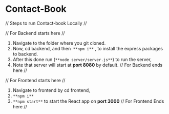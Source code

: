 # Contact-Book

// Steps to run Contact-book Locally //

//  For Backend starts here //
1. Navigate to the folder where you git cloned.
2. Now, cd backend, and then` **npm i**` , to install the express packages to backend.
3. After this done run (`**node server/server.js**`) to run the server,
4. Note that server will start at **port 8080** by default.
//  For Backend ends here //

// For Frontend starts here //
1. Navigate to frontend by cd frontend,
2. `**npm i**`
3. `**npm start**` to start the React app on **port 3000**
//  For Frontend Ends here //
